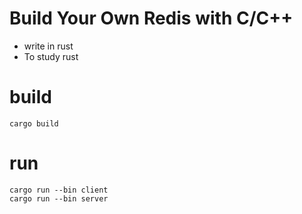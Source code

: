 # Build Your Own Redis with C/C++

- write in rust
- To study rust

# build

```shell
cargo build
```

# run

```shell
cargo run --bin client
cargo run --bin server
```
